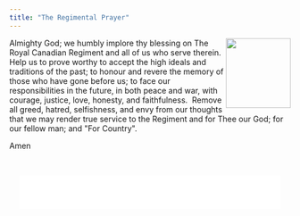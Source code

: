 ```yaml
---
title: "The Regimental Prayer"
---
```


<p>
  <img alt="" height="125" src="{{ site.uri.assets }}/naked/images/RCR_VRI_cypher_116x125.png" style="border: 0px; float: right;" width="116" />Almighty God; we
  humbly implore thy blessing on The Royal Canadian Regiment and all of us who serve therein.&nbsp; Help us to prove worthy to accept the high ideals and
  traditions of the past; to honour and revere the memory of those who have gone before us; to face our responsibilities in the future, in both peace and war,
  with courage, justice, love, honesty, and faithfulness.&nbsp; Remove all greed, hatred, selfishness, and envy from our thoughts that we may render true
  service to the Regiment and for Thee our God; for our fellow man; and &quot;For Country&quot;.
</p>
<p>
  Amen
</p>
<p>
  &nbsp;
</p>
<iframe
  allowtransparency="true" data-aa="453725" height="60" scrolling="no" src="//ad.a-ads.com/453725?size=468x60"
  style="border: none; display: block; margin-left: auto; margin-right: auto; padding: 0; overflow: hidden;" width="468"></iframe>
<p>
  &nbsp;
</p>

